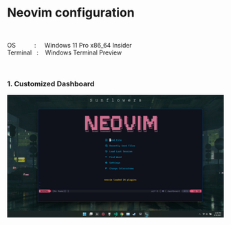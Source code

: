 # Neovim configuration

<br />

OS &nbsp;&nbsp;&nbsp;&nbsp;&nbsp;&nbsp;&nbsp;&nbsp;&nbsp;     :  &nbsp;&nbsp;&nbsp; Windows 11 Pro x86_64 Insider <br />
Terminal &nbsp;&nbsp;: &nbsp;&nbsp; Windows Terminal Preview <br />

<br />

### 1. Customized Dashboard

![Image of Dashboard](https://github.com/THISURA97/nvim/blob/master/image/dashboard.png)
